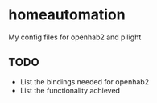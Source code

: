 # homeautomation
My config files for openhab2 and pilight

## TODO
* List the bindings needed for openhab2
* List the functionality achieved

